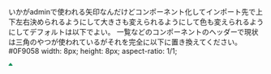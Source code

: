 いかがadminで使われる矢印なんだけどコンポーネント化してインポート先で上下左右決められるようにして大きさも変えられるようにして色も変えられるようにしてデフォルトは以下でよい。
一覧などのコンポーネントのヘッダーで現状は三角のやつが使われているがそれを完全に以下に置き換えてください。
#0F9058
width: 8px;
height: 8px;
aspect-ratio: 1/1;

<svg xmlns="http://www.w3.org/2000/svg" width="8" height="8" viewBox="0 0 8 8" fill="none">
  <path d="M3.46959 1.84524L0.133806 5.95369C-0.194005 6.35743 0.117864 6.93359 0.664217 6.93359H7.33578C7.88214 6.93359 8.19401 6.35743 7.86619 5.95369L4.53041 1.84524C4.26521 1.5186 3.7348 1.5186 3.46959 1.84524Z" fill="#0F9058"/>
</svg>